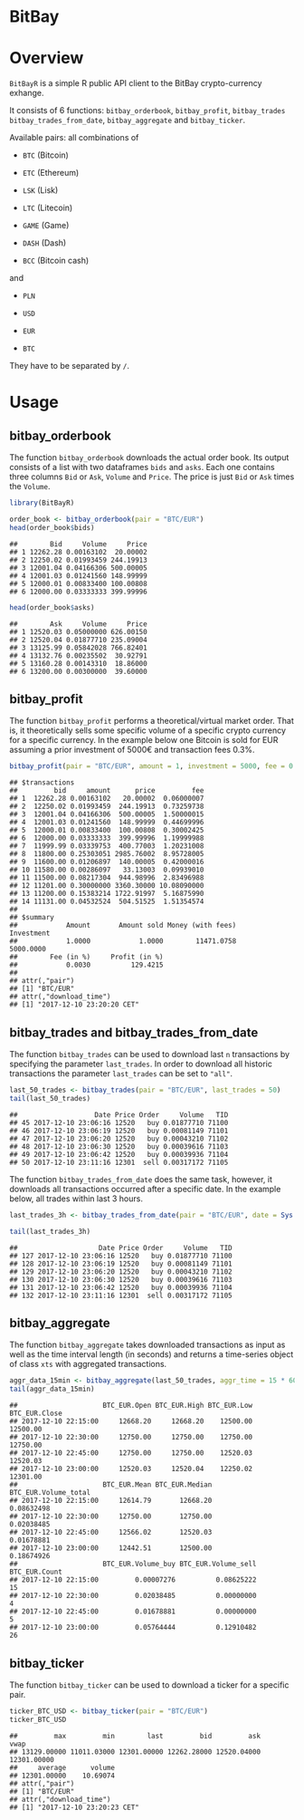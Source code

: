 BitBay
================

Overview
========

`BitBayR` is a simple R public API client to the BitBay crypto-currency exhange.

It consists of 6 functions: `bitbay_orderbook`, `bitbay_profit`, `bitbay_trades` `bitbay_trades_from_date`, `bitbay_aggregate` and `bitbay_ticker`.

Available pairs: all combinations of

-   `BTC` (Bitcoin)

-   `ETC` (Ethereum)

-   `LSK` (Lisk)

-   `LTC` (Litecoin)

-   `GAME` (Game)

-   `DASH` (Dash)

-   `BCC` (Bitcoin cash)

and

-   `PLN`

-   `USD`

-   `EUR`

-   `BTC`

They have to be separated by `/`.

Usage
=====

bitbay\_orderbook
-----------------

The function `bitbay_orderbook` downloads the actual order book. Its output consists of a list with two dataframes `bids` and `asks`. Each one contains three columns `Bid` or `Ask`, `Volume` and `Price`. The price is just `Bid` or `Ask` times the `Volume`.

``` r
library(BitBayR)

order_book <- bitbay_orderbook(pair = "BTC/EUR")
head(order_book$bids)
```

    ##        Bid     Volume     Price
    ## 1 12262.28 0.00163102  20.00002
    ## 2 12250.02 0.01993459 244.19913
    ## 3 12001.04 0.04166306 500.00005
    ## 4 12001.03 0.01241560 148.99999
    ## 5 12000.01 0.00833400 100.00808
    ## 6 12000.00 0.03333333 399.99996

``` r
head(order_book$asks)
```

    ##        Ask     Volume     Price
    ## 1 12520.03 0.05000000 626.00150
    ## 2 12520.04 0.01877710 235.09004
    ## 3 13125.99 0.05842028 766.82401
    ## 4 13132.76 0.00235502  30.92791
    ## 5 13160.28 0.00143310  18.86000
    ## 6 13200.00 0.00300000  39.60000

bitbay\_profit
--------------

The function `bitbay_profit` performs a theoretical/virtual market order. That is, it theoretically sells some specific volume of a specific crypto currency for a specific currency. In the example below one Bitcoin is sold for EUR assuming a prior investment of 5000€ and transaction fees 0.3%.

``` r
bitbay_profit(pair = "BTC/EUR", amount = 1, investment = 5000, fee = 0.003)
```

    ## $transactions
    ##         bid     amount      price         fee
    ## 1  12262.28 0.00163102   20.00002  0.06000007
    ## 2  12250.02 0.01993459  244.19913  0.73259738
    ## 3  12001.04 0.04166306  500.00005  1.50000015
    ## 4  12001.03 0.01241560  148.99999  0.44699996
    ## 5  12000.01 0.00833400  100.00808  0.30002425
    ## 6  12000.00 0.03333333  399.99996  1.19999988
    ## 7  11999.99 0.03339753  400.77003  1.20231008
    ## 8  11800.00 0.25303051 2985.76002  8.95728005
    ## 9  11600.00 0.01206897  140.00005  0.42000016
    ## 10 11580.00 0.00286097   33.13003  0.09939010
    ## 11 11500.00 0.08217304  944.98996  2.83496988
    ## 12 11201.00 0.30000000 3360.30000 10.08090000
    ## 13 11200.00 0.15383214 1722.91997  5.16875990
    ## 14 11131.00 0.04532524  504.51525  1.51354574
    ## 
    ## $summary
    ##            Amount       Amount sold Money (with fees)        Investment 
    ##            1.0000            1.0000        11471.0758         5000.0000 
    ##        Fee (in %)     Profit (in %) 
    ##            0.0030          129.4215 
    ## 
    ## attr(,"pair")
    ## [1] "BTC/EUR"
    ## attr(,"download_time")
    ## [1] "2017-12-10 23:20:20 CET"

bitbay\_trades and bitbay\_trades\_from\_date
---------------------------------------------

The function `bitbay_trades` can be used to download last `n` transactions by specifying the parameter `last_trades`. In order to download all historic transactions the parameter `last_trades` can be set to `"all"`.

``` r
last_50_trades <- bitbay_trades(pair = "BTC/EUR", last_trades = 50)
tail(last_50_trades)
```

    ##                   Date Price Order     Volume   TID
    ## 45 2017-12-10 23:06:16 12520   buy 0.01877710 71100
    ## 46 2017-12-10 23:06:19 12520   buy 0.00081149 71101
    ## 47 2017-12-10 23:06:20 12520   buy 0.00043210 71102
    ## 48 2017-12-10 23:06:30 12520   buy 0.00039616 71103
    ## 49 2017-12-10 23:06:42 12520   buy 0.00039936 71104
    ## 50 2017-12-10 23:11:16 12301  sell 0.00317172 71105

The function `bitbay_trades_from_date` does the same task, however, it downloads all transactions occurred after a specific date. In the example below, all trades within last 3 hours.

``` r
last_trades_3h <- bitbay_trades_from_date(pair = "BTC/EUR", date = Sys.time() - 60 * 60 * 3)
```

``` r
tail(last_trades_3h)
```

    ##                    Date Price Order     Volume   TID
    ## 127 2017-12-10 23:06:16 12520   buy 0.01877710 71100
    ## 128 2017-12-10 23:06:19 12520   buy 0.00081149 71101
    ## 129 2017-12-10 23:06:20 12520   buy 0.00043210 71102
    ## 130 2017-12-10 23:06:30 12520   buy 0.00039616 71103
    ## 131 2017-12-10 23:06:42 12520   buy 0.00039936 71104
    ## 132 2017-12-10 23:11:16 12301  sell 0.00317172 71105

bitbay\_aggregate
-----------------

The function `bitbay_aggregate` takes downloaded transactions as input as well as the time interval length (in seconds) and returns a time-series object of class `xts` with aggregated transactions.

``` r
aggr_data_15min <- bitbay_aggregate(last_50_trades, aggr_time = 15 * 60)
tail(aggr_data_15min)
```

    ##                     BTC_EUR.Open BTC_EUR.High BTC_EUR.Low BTC_EUR.Close
    ## 2017-12-10 22:15:00     12668.20     12668.20    12500.00      12500.00
    ## 2017-12-10 22:30:00     12750.00     12750.00    12750.00      12750.00
    ## 2017-12-10 22:45:00     12750.00     12750.00    12520.03      12520.03
    ## 2017-12-10 23:00:00     12520.03     12520.04    12250.02      12301.00
    ##                     BTC_EUR.Mean BTC_EUR.Median BTC_EUR.Volume_total
    ## 2017-12-10 22:15:00     12614.79       12668.20           0.08632498
    ## 2017-12-10 22:30:00     12750.00       12750.00           0.02038485
    ## 2017-12-10 22:45:00     12566.02       12520.03           0.01678881
    ## 2017-12-10 23:00:00     12442.51       12500.00           0.18674926
    ##                     BTC_EUR.Volume_buy BTC_EUR.Volume_sell BTC_EUR.Count
    ## 2017-12-10 22:15:00         0.00007276          0.08625222            15
    ## 2017-12-10 22:30:00         0.02038485          0.00000000             4
    ## 2017-12-10 22:45:00         0.01678881          0.00000000             5
    ## 2017-12-10 23:00:00         0.05764444          0.12910482            26

bitbay\_ticker
--------------

The function `bitbay_ticker` can be used to download a ticker for a specific pair.

``` r
ticker_BTC_USD <- bitbay_ticker(pair = "BTC/EUR")
ticker_BTC_USD
```

    ##         max         min        last         bid         ask        vwap 
    ## 13129.00000 11011.03000 12301.00000 12262.28000 12520.04000 12301.00000 
    ##     average      volume 
    ## 12301.00000    10.69074 
    ## attr(,"pair")
    ## [1] "BTC/EUR"
    ## attr(,"download_time")
    ## [1] "2017-12-10 23:20:23 CET"
